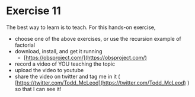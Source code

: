 # Exercise 11

The best way to learn is to teach. For this hands-on exercise,
  - choose one of the above exercises, or use the recursion example of factorial
  - download, install, and get it running
    - [https://obsproject.com/](https://obsproject.com/)
  - record a video of YOU teaching the topic
  - upload the video to youtube
  - share the video on twitter and tag me in it ( [https://twitter.com/Todd_McLeod](https://twitter.com/Todd_McLeod) ) so that I can see it!
